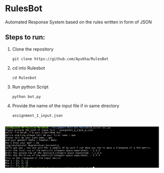 # RulesBot

Automated Response System based on the rules written in form of JSON

## Steps to run:

1. Clone the repository 

	`git clone https://github.com/Ayukha/RulesBot`

2. cd into Rulesbot
	
	`cd Rulesbot`

3. Run python Script

	`python bot.py`

4. Provide the name of the input file if in same directory

	`assignment_1_input.json`


## 

<p>
    <img src="/bot.png">
</p>

